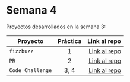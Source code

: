 # Semana 4 

Proyectos desarrollados en la semana 3:

| Proyecto | Práctica | Link al repo |
| ------------- |:-------------:| -----:|
|`fizzbuzz`|1|[Link al repo](https://github.com/Ismogar/playbook/tree/main/weekly_mission_4/1_refactoring)|
|`PR`|2|[Link al repo](https://github.com/Ismogar/playbook/tree/main/weekly_mission_4/2_api_fizzbuzz)|
|`Code Challenge`|3, 4|[Link al repo](https://github.com/Ismogar/4_contribution)|
